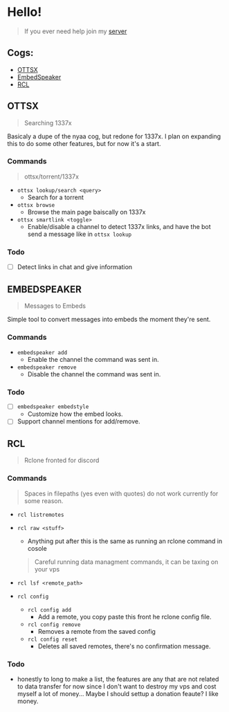 # Hello!
> If you ever need help join my [server](https://discord.com/invite/ChS8MZDPRA)

## Cogs:
- [OTTSX](https://github.com/B1tterSw33t/BitterSweet-Cogs#ottsx)
- [EmbedSpeaker](https://github.com/B1tterSw33t/BitterSweet-Cogs#embedspeaker)
- [RCL](https://github.com/B1tterSw33t/BitterSweet-Cogs#rcl)


## OTTSX
> Searching 1337x

Basicaly a dupe of the nyaa cog, but redone for 1337x.
I plan on expanding this to do some other features, but for now it's a start.

### Commands
> ottsx/torrent/1337x
- `ottsx lookup/search <query>`
    - Search for a torrent
- `ottsx browse`
    - Browse the main page baiscally on 1337x
- `ottsx smartlink <toggle>`
    - Enable/disable a channel to detect 1337x links, and have the bot send a message like in `ottsx lookup`


### Todo
- [ ] Detect links in chat and give information

## EMBEDSPEAKER
> Messages to Embeds

Simple tool to convert messages into embeds the moment they're sent.

### Commands
- `embedspeaker add`
    - Enable the channel the command was sent in.
- `embedspeaker remove`
    - Disable the channel the command was sent in.
### Todo
- [ ] `embedspeaker embedstyle`
    - Customize how the embed looks.
- [ ] Support channel mentions for add/remove.

## RCL
> Rclone fronted for discord

### Commands
> Spaces in filepaths (yes even with quotes) do not work currently for some reason.
- `rcl listremotes`
- `rcl raw <stuff>`
    - Anything put after this is the same as running an rclone command in cosole
    > Careful running data managment commands, it can be taxing on your vps
- `rcl lsf <remote_path>`
    
- `rcl config`
    - `rcl config add`
        - Add a remote, you copy paste this front he rclone config file.
    - `rcl config remove`
        - Removes a remote from the saved config
    - `rcl config reset`
        - Deletes all saved remotes, there's no confirmation message.

### Todo
- honestly to long to make a list, the features are any that are not related to data transfer for now since I don't want to destroy my vps and cost myself a lot of money... Maybe I should settup a donation feaute? I like money.